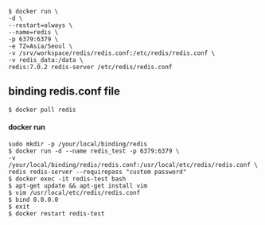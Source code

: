     $ docker run \
    -d \
    --restart=always \
    --name=redis \
    -p 6379:6379 \
    -e TZ=Asia/Seoul \
    -v /srv/workspace/redis/redis.conf:/etc/redis/redis.conf \
    -v redis_data:/data \
    redis:7.0.2 redis-server /etc/redis/redis.conf
    
## binding redis.conf file
    $ docker pull redis
#### docker run 
    sudo mkdir -p /your/local/binding/redis
    $ docker run -d --name redis_test -p 6379:6379 \
    -v /your/local/binding/redis/redis.conf:/usr/local/etc/redis/redis.conf \
    redis redis-server --requirepass "custom password"
    $ docker exec -it redis-test bash
    $ apt-get update && apt-get install vim
    $ vim /usr/local/etc/redis/redis.conf
    $ bind 0.0.0.0
    $ exit
    $ docker restart redis-test
    
